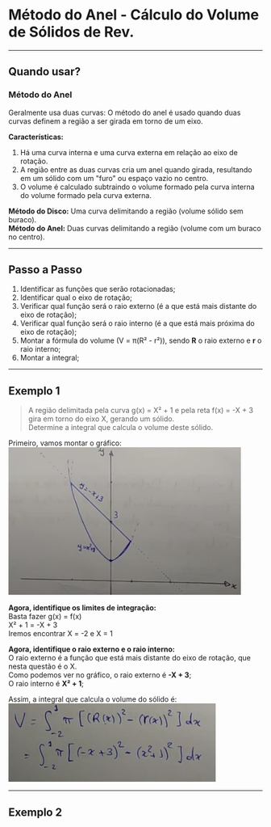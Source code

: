 # Método do Anel - Cálculo do Volume de Sólidos de Rev.

---
## Quando usar?

### Método do Anel
Geralmente usa duas curvas: O método do anel é usado quando duas curvas definem a região a ser girada em torno de um eixo.

**Características:**
1. Há uma curva interna e uma curva externa em relação ao eixo de rotação.
2. A região entre as duas curvas cria um anel quando girada, resultando em um sólido com um "furo" ou espaço vazio no centro.
3. O volume é calculado subtraindo o volume formado pela curva interna do volume formado pela curva externa.

**Método do Disco:** Uma curva delimitando a região (volume sólido sem buraco).<br>
**Método do Anel:** Duas curvas delimitando a região (volume com um buraco no centro).

---
## Passo a Passo

1. Identificar as funções que serão rotacionadas;
2. Identificar qual o eixo de rotação;
3. Verificar qual função será o raio externo (é a que está mais distante do eixo de rotação);
4. Verificar qual função será o raio interno (é a que está mais próxima do eixo de rotação);
5. Montar a fórmula do volume (V = π(R² - r²)), sendo **R** o raio externo e **r** o raio interno; 
6. Montar a integral;

---
## Exemplo 1

> A região delimitada pela curva g(x) = X² + 1 e pela reta f(x) = -X + 3 gira em torno do eixo X, gerando um sólido.<br>
> Determine a integral que calcula o volume deste sólido.

Primeiro, vamos montar o gráfico:<br>
![img01](https://github.com/joao-pedro-angelo/AventurasPi/blob/main/imgs/00000.png)

**Agora, identifique os limites de integração:** <br>
Basta fazer g(x) = f(x)<br>
X² + 1 = -X + 3<br>
Iremos encontrar X = -2 e X = 1

**Agora, identifique o raio externo e o raio interno:** <br>
O raio externo é a função que está mais distante do eixo de rotação, que nesta questão é o X.<br>
Como podemos ver no gráfico, o raio externo é **-X + 3**;<br>
O raio interno é **X² + 1**;<br>

Assim, a integral que calcula o volume do sólido é:<br>
![img02](https://github.com/joao-pedro-angelo/AventurasPi/blob/main/imgs/240801.png)

---
## Exemplo 2
